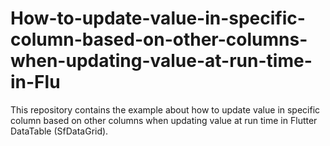 # How-to-update-value-in-specific-column-based-on-other-columns-when-updating-value-at-run-time-in-Flu
This repository contains the example about how to update value in specific column based on other columns when updating value at run time in Flutter DataTable (SfDataGrid).
